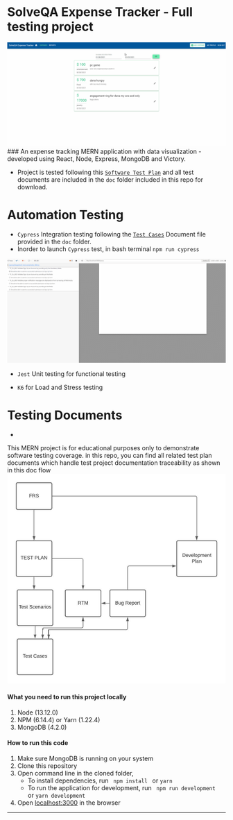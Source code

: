 # SolveQA Expense Tracker - Full testing project
<img src="https://github.com/orensrauch/solveqa-expense-tracker/blob/main/client/assets/githubAssets/ExpenseTracker1.gif" alt="expensetrack" width="800"/>
### An expense tracking MERN application with data visualization - developed using React, Node, Express, MongoDB and Victory.

* Project is tested following this [`Software Test Plan`](https://github.com/orensrauch/solveqa-expense-tracker/raw/main/doc/Expense-Tracker-Test-Plan.docx) and all test documents are included in the `doc` folder included in this repo for download.

# Automation Testing

* `Cypress` Integration testing following the [`Test Cases`](https://github.com/orensrauch/solveqa-expense-tracker/tree/main/doc) Document file provided in the `doc` folder.
* Inorder to launch `Cypress` test, in bash terminal `npm run cypress`
<img src="https://github.com/orensrauch/solveqa-expense-tracker/blob/main/client/assets/githubAssets/solveqa-cypress-demo.gif" alt="cypress" width="800"/>



* `Jest` Unit testing for functional testing

* `K6` for Load and Stress testing

# Testing Documents
*
This MERN project is for educational purposes only to demonstrate software testing coverage.
in this repo, you can find all related test plan documents which handle test project documentation traceability as shown in this doc flow
![](https://github.com/orensrauch/solveqa-expense-tracker/blob/main/doc/DocumentsDiagram.jpeg?raw=true)



#### What you need to run this project locally
1. Node (13.12.0)
2. NPM (6.14.4) or Yarn (1.22.4)
3. MongoDB (4.2.0)

####  How to run this code
1. Make sure MongoDB is running on your system
2. Clone this repository
3. Open command line in the cloned folder,
   - To install dependencies, run ```  npm install  ``` or ``` yarn ```
   - To run the application for development, run ```  npm run development  ``` or ``` yarn development ```
4. Open [localhost:3000](http://localhost:3000/) in the browser
----
